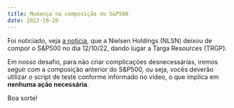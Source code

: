 ```yaml
---
title: Mudança na composição do S&P500
date: 2022-10-20
---
```


Foi noticiado, veja [a notícia](https://www.nasdaq.com/articles/targa-resources-to-replace-nielsen-in-sp-500), que a Nielsen Holdings (NLSN) deixou de compor o S&P500 no dia 12/10/22, dando lugar a Targa Resources (TRGP).

Em nosso desafio, para não criar complicações desnecessárias, iremos seguir com a composição anterior do S&P500, ou seja, vocês deverão utilizar o script de teste conforme informado no vídeo, o que implica em **nenhuma ação necessária**.

Boa sorte!
